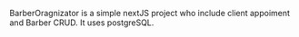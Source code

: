 BarberOragnizator is a simple nextJS project who include client appoiment and Barber CRUD.
It uses postgreSQL.
